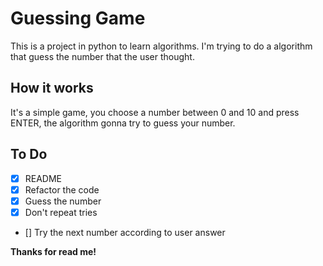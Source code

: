 # Guessing Game

This is a project in python to learn algorithms. I'm trying to do a algorithm that guess the number that the user thought.

## How it works

It's a simple game, you choose a number between 0 and 10 and press ENTER, the algorithm gonna try to guess your number.

## To Do

- [x] README
- [x] Refactor the code
- [x] Guess the number
- [x] Don't repeat tries
- [] Try the next number according to user answer

**Thanks for read me!**
